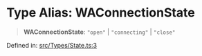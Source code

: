 # Type Alias: WAConnectionState

> **WAConnectionState**: `"open"` \| `"connecting"` \| `"close"`

Defined in: [src/Types/State.ts:3](https://github.com/Fokusdotid/Baileys/blob/6a8e2076fa4119b2d5152250d579a4fbed394533/src/Types/State.ts#L3)
